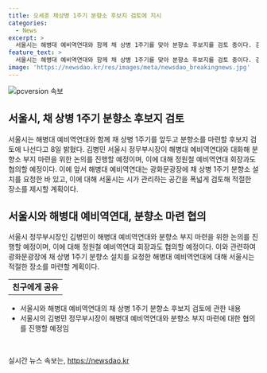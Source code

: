 ```yaml
---
title: 오세훈 채상병 1주기 분향소 후보지 검토에 지시
categories:
  - News
excerpt: >
  서울시는 해병대 예비역연대와 함께 채 상병 1주기를 맞아 분향소 후보지를 검토 중이다. 김병민 서울시 정무부시장은 해병대 예비역연대와 신속한 분향소 부지 마련을 위한 대화를 나갈 예정이라고 한다. 이에 앞서 해병대 예비역연대는 광화문광장에 분향소 설치를 요청했고, 시는 적절한 장소를 검토하여 제시할 계획이다. (150자)
feature_text: >
  서울시는 해병대 예비역연대와 함께 채 상병 1주기를 맞아 분향소 후보지를 검토 중이다. 김병민 서울시 정무부시장은 해병대 예비역연대와 신속한 분향소 부지 마련을 위한 대화를 나갈 예정이라고 한다. 이에 앞서 해병대 예비역연대는 광화문광장에 분향소 설치를 요청했고, 시는 적절한 장소를 검토하여 제시할 계획이다. (150자)
image: 'https://newsdao.kr/res/images/meta/newsdao_breakingnews.jpg'
---
```


<p><img src="https://newsdao.kr/res/images/meta/newsdao_breakingnews.jpg" alt="pcversion 속보" /></p>

<h2 data-ke-size="size26">서울시, 채 상병 1주기 분향소 후보지 검토</h2>

<p data-ke-size="size16">서울시는 해병대 예비역연대와 함께 채 상병 1주기를 앞두고 분향소를 마련할 후보지 검토에 나선다고 8일 밝혔다. 김병민 서울시 정무부시장이 해병대 예비역연대와 대화해 분향소 부지 마련을 위한 논의를 진행할 예정이며, 이에 대해 정원철 예비역연대 회장과도 협의할 예정이다. 이에 앞서 해병대 예비역연대는 광화문광장에 채 상병 1주기 분향소 설치를 요청한 바 있고, 이에 대해 서울시는 시가 관리하는 공간을 폭넓게 검토해 적절한 장소를 제시할 계획이다.</p>

<h2 data-ke-size="size26">서울시와 해병대 예비역연대, 분향소 마련 협의</h2>

<p data-ke-size="size16">서울시 정무부시장인 김병민이 해병대 예비역연대와 분향소 부지 마련을 위한 논의를 진행할 예정이며, 이에 대해 정원철 예비역연대 회장과도 협의할 예정이다. 이와 관련하여 광화문광장에 채 상병 1주기 분향소 설치를 요청한 해병대 예비역연대에 대해 서울시는 적절한 장소를 마련할 계획이다.</p>

<table>
  <tr>
    <td style="text-align: center; height: 17px;"><b>친구에게 공유</b></td>
  </tr>
</table>

<ul>
  <li>서울시와 해병대 예비역연대의 채 상병 1주기 분향소 후보지 검토에 관한 내용</li>
  <li>서울시의 김병민 정무부시장이 해병대 예비역연대와 분향소 부지 마련에 대한 협의를 진행할 예정임</li>
</ul>

<p data-ke-size="size16">&nbsp;</p>
실시간 뉴스 속보는, <a href="https://newsdao.kr" rel="dofollow">https://newsdao.kr</a>


